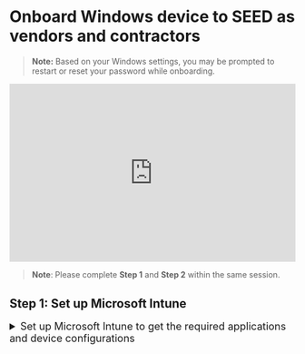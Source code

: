 # Onboard Windows device to SEED as vendors and contractors

> **Note:** Based on your Windows settings, you may be prompted to restart or reset your password while onboarding.


<div style="position:relative;padding-bottom:56.25%;padding-top:30px;height:0;overflow:hidden;">
<iframe style="position:absolute;top:0;left:0;width:100%;height:100%;"  src="https://www.youtube.com/embed/Cvb7lppxFqs" title="YouTube video player" frameborder="0" allow="accelerometer; autoplay; clipboard-write; encrypted-media; gyroscope; picture-in-picture; web-share" allowfullscreen="true"></iframe>
</div>

> **Note**: Please complete **Step 1** and **Step 2** within the same session.

## Step 1: Set up Microsoft Intune

<details>
  <summary style="font-size:18px">Set up Microsoft Intune to get the required applications and device configurations</summary><br>

1. Click **Start** icon on the taskbar.

2. Go to **Settings** > **Accounts** > **Access work or school** and click **Connect** to add your TechPassaccount.

![access-work-or-school](../images/onboarding-instructions-for-windows/access-work-or-school.png)

3.Approve your TechPass login using the authenticator app that was used to set up TechPass MFA. 

![settings](../images/onboarding-instructions-for-windows/settings.png)

Your account is added and listed as a connection. This account has **Info** and **Disconnect** options as shown below. 

![info-disconnect](../images/onboarding-instructions-for-windows/info-disconnect.png)

4. Select the **Info** option and verify that a similar result to the following is displayed. You will see **TechPass** instead of **SG Govt M365**.

![managed-by-sg-govt-m365](../images/onboarding-instructions-for-windows/managed-by-sg-govt-m365.png)


## Step 3: Verify installation

<details>
  <summary style="font-size:18px">Verify the installation.</summary><br>

1. Go to the Internet Device onboarded to SEED, open **Settings** > **Apps** > **Apps & features**. Ensure that Tanium and Cloudflare WARP are listed.

</details>

**Next step**: Proceed to [Post onboarding steps](post-onboarding-instructions/post-onboarding-steps-and-verification).
